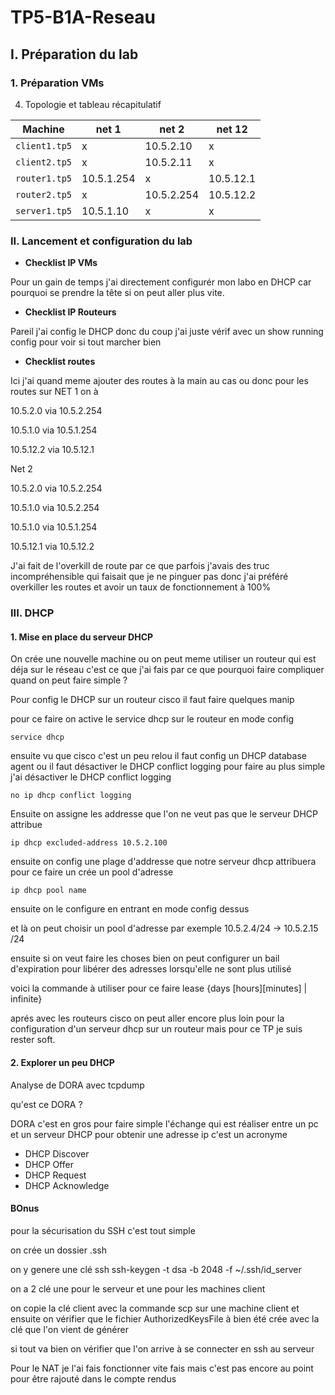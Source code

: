 # TP5-B1A-Reseau

## I. Préparation du lab

### 1. Préparation VMs

4. Topologie et tableau récapitulatif


Machine | net 1 | net 2 | net 12
--- | --- | --- | ---
`client1.tp5` | x | 10.5.2.10 | x
`client2.tp5` | x | 10.5.2.11 | x
`router1.tp5` | 10.5.1.254 | x | 10.5.12.1
`router2.tp5` | x | 10.5.2.254 | 10.5.12.2
`server1.tp5` | 10.5.1.10 | x | x 

### II. Lancement et configuration du lab  
+ **Checklist IP VMs**  

Pour un gain de temps j'ai directement configurér mon labo en DHCP car pourquoi se prendre la tête si on peut aller plus vite.


+ **Checklist IP Routeurs**  

Pareil j'ai config le DHCP donc du coup j'ai juste vérif avec un show running config pour voir si tout marcher bien 

+ **Checklist routes**

Ici j'ai quand meme ajouter des routes à la main au cas ou 
donc pour les routes sur NET 1 on à 

10.5.2.0 via 10.5.2.254 


10.5.1.0 via 10.5.1.254

10.5.12.2 via 10.5.12.1


Net 2 

10.5.2.0 via 10.5.2.254 


10.5.1.0 via 10.5.2.254


10.5.1.0 via 10.5.1.254


10.5.12.1 via 10.5.12.2


J'ai fait de l'overkill de route par ce que parfois j'avais des truc incompréhensible qui faisait que je ne pinguer pas donc j'ai préféré overkiller les routes et avoir un taux de fonctionnement à 100% 


### III. DHCP  
#### 1. Mise en place du serveur DHCP  

On crée une nouvelle machine ou on peut meme utiliser un routeur qui est déja sur le réseau c'est ce que j'ai fais par ce que pourquoi faire compliquer quand on peut faire simple ? 

Pour config le DHCP sur un routeur cisco il faut faire quelques manip 

pour ce faire on active  le service dhcp sur le routeur en mode config 

    service dhcp

ensuite vu que cisco c'est un peu relou il faut config un DHCP database agent ou il faut désactiver le DHCP conflict logging pour faire au plus simple j'ai désactiver le DHCP conflict logging 

    no ip dhcp conflict logging

Ensuite on assigne les addresse que l'on ne veut pas que le serveur DHCP attribue 

    ip dhcp excluded-address 10.5.2.100

ensuite on config une plage d'addresse que notre serveur dhcp attribuera pour ce faire un crée un pool d'adresse 

    ip dhcp pool name 


ensuite on le configure en entrant en mode config dessus 

et là on peut choisir un pool d'adresse par exemple 10.5.2.4/24 -> 10.5.2.15 /24

ensuite si on veut faire les choses bien on peut configurer un bail d'expiration pour libérer des adresses lorsqu'elle ne sont plus utilisé 

voici la commande à utiliser pour ce faire 
    lease {days [hours][minutes] | infinite}

aprés avec les routeurs cisco on peut aller encore plus loin pour la configuration d'un serveur dhcp sur un routeur mais pour ce TP je suis rester soft.
#### 2. Explorer un peu DHCP  

Analyse de DORA avec tcpdump 

qu'est ce DORA ? 

DORA c'est en gros pour faire simple l'échange qui est réaliser entre un pc et un serveur DHCP pour obtenir une adresse ip c'est un acronyme 

* DHCP Discover
* DHCP Offer
* DHCP Request 
* DHCP Acknowledge 

#### BOnus 

pour la sécurisation du SSH c'est tout simple 

on crée un dossier .ssh 

on y genere une clé ssh 
    ssh-keygen  -t  dsa -b 2048 -f  ~/.ssh/id_server 

on a 2 clé une pour le serveur et une pour les machines client 

on copie la clé client avec la commande scp sur une machine client et ensuite on vérifier que le fichier AuthorizedKeysFile à bien été crée avec la clé que l'on vient de générer 

si tout va bien on vérifier que l'on arrive à se connecter en ssh au serveur 

Pour le NAT je l'ai fais fonctionner vite fais mais c'est pas encore au point pour être rajouté dans le compte rendus 

